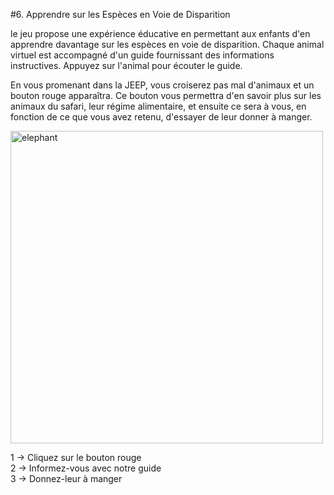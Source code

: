 #6. Apprendre sur les Espèces en Voie de Disparition

le jeu propose une expérience éducative en permettant aux enfants d'en apprendre davantage sur les espèces en voie de disparition. Chaque animal virtuel est accompagné d'un guide  fournissant des informations instructives. Appuyez sur l'animal pour écouter le guide.

En vous promenant dans la JEEP, vous croiserez pas mal d'animaux et un bouton rouge apparaîtra. Ce bouton vous permettra d'en savoir plus sur les animaux du safari, leur régime alimentaire, et ensuite ce sera à vous, en fonction de ce que vous avez retenu, d'essayer de leur donner à manger.


<img src="/image/elephant.png" alt="elephant" width="500" height="500">

1 -> Cliquez sur le bouton rouge <br>
2 -> Informez-vous avec notre guide <br>
3 -> Donnez-leur à manger <br>




